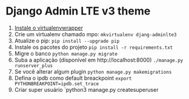 # Django Admin LTE v3 theme

1. [Instale o virtualenvwrapper](https://virtualenvwrapper.readthedocs.io/en/latest/install.html)
2. Crie um virtualenv chamado mpo: `mkvirtualenv djang-adminlte3`
3. Atualize o pip: `pip install --upgrade pip`
4. Instale os pacotes do projeto `pip install -r requirements.txt`
5. Migre o banco `python manage.py migrate`
7. Suba a aplicação (disponível em http://localhost:8000) `./manage.py runserver_plus`
8. Se você alterar algum plugin `python manage.py makemigrations`
9. Defina o ipdb como default breackpoint `export PYTHONBREAKPOINT=ipdb.set_trace`
10. Criar super usuário `python3 manage.py createsuperuser